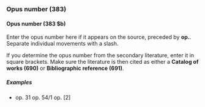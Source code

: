 ### Opus number (383)

#### Opus number (383 $b)
Enter the opus number here if it appears on the source, preceded by **op.**. Separate individual movements with a slash.

If you determine the opus number from the secondary literature, enter it in square brackets. Make sure the literature is then cited as either a **Catalog of works (690)** or **Bibliographic reference (691)**.

##### Examples

- op. 31 op. 54/1 op. [2]
